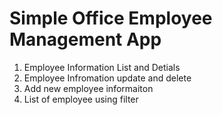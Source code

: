 # Simple Office Employee Management App
1. Employee Information List and Detials
2. Employee Infromation update and delete
3. Add new employee informaiton
4. List of employee using filter
